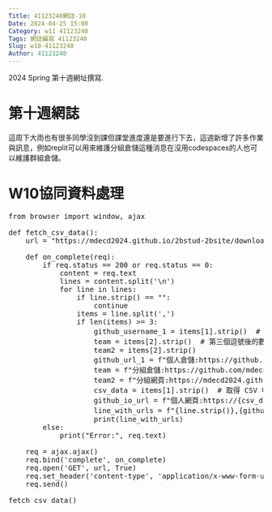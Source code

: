 ```yaml
---
Title: 41123240網誌-10
Date: 2024-04-25 15:00
Category: w11 41123240
Tags: 網誌編寫 41123240
Slug: w10-41123240
Author: 41123240
---
```


2024 Spring 第十週網址撰寫.

<!-- PELICAN_END_SUMMARY -->

# 第十週網誌
這周下大雨也有很多同學沒到課但課堂進度還是要進行下去，這週新增了許多作業與訊息，例如replit可以用來維護分組倉儲這種消息在沒用codespaces的人也可以維護群組倉儲。
# W10協同資料處理
<pre class="brush:python">
from browser import window, ajax

def fetch_csv_data():
    url = "https://mdecd2024.github.io/2bstud-2bsite/downloads/2b.txt"

    def on_complete(req):
        if req.status == 200 or req.status == 0:
            content = req.text
            lines = content.split('\n')
            for line in lines:
                if line.strip() == "":
                    continue
                items = line.split(',')
                if len(items) >= 3:
                    github_username_1 = items[1].strip()  # 第二個逗號後到第三個逗號前的數據
                    team = items[2].strip()  # 第三個逗號後的數據
                    team2 = items[2].strip()
                    github_url_1 = f"個人倉儲:https://github.com/{github_username_1}/cd2024"
                    team = f"分組倉儲:https://github.com/mdecd2024/2b-midbg{team}"
                    team2 = f"分組網頁:https://mdecd2024.github.io/2b-midbg{team2}"
                    csv_data = items[1].strip()  # 取得 CSV 中第三個逗號後的資料
                    github_io_url = f"個人網頁:https://{csv_data}.github.io/cd2024/"  
                    line_with_urls = f"{line.strip()},{github_url_1},{github_io_url},{team},{team2}"  # 以逗號分隔的資料串
                    print(line_with_urls)
        else:
            print("Error:", req.text)

    req = ajax.ajax()
    req.bind('complete', on_complete)
    req.open('GET', url, True)
    req.set_header('content-type', 'application/x-www-form-urlencoded')
    req.send()

fetch_csv_data()
</pre>

